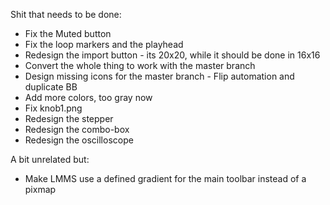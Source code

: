 Shit that needs to be done:

* Fix the Muted button
* Fix the loop markers and the playhead
* Redesign the import button - its 20x20, while it should be done in 16x16
* Convert the whole thing to work with the master branch 
* Design missing icons for the master branch - Flip automation and duplicate BB 
* Add more colors, too gray now
* Fix knob1.png
* Redesign the stepper
* Redesign the combo-box
* Redesign the oscilloscope

A bit unrelated but:

* Make LMMS use a defined gradient for the main toolbar instead of a pixmap
